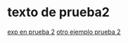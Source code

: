 # texto de prueba2

[exp en prueba 2](https://developer.mozilla.org/es/docs/Web/JavaScript/Guide/Regular_Expressions)
[otro ejemplo prueba 2](https://developer.mozilla.org/es/docs/Web/JavaScript/Guide/Text_formatting)